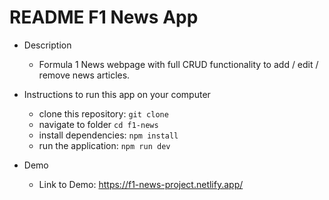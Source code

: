 # README F1 News App

- Description 
  - Formula 1 News webpage with full CRUD functionality to add / edit / remove news articles.

- Instructions to run this app on your computer
  - clone this repository: `git clone`
  - navigate to folder `cd f1-news`
  - install dependencies: `npm install`
  - run the application: `npm run dev`

- Demo
  - Link to Demo: https://f1-news-project.netlify.app/

